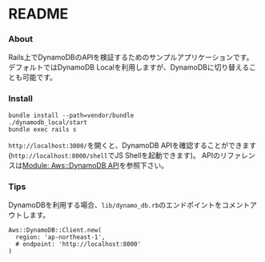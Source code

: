 # README

### About

Rails上でDynamoDBのAPIを検証するためのサンプルアプリケーションです。
デフォルトではDynamoDB Localを利用しますが、DynamoDBに切り替えることも可能です。

### Install

```
bundle install --path=vendor/bundle
./dynamodb_local/start
bundle exec rails s
```

`http://localhost:3000/`を開くと、DynamoDB APIを確認することができます (`http://localhost:8000/shell`でJS Shellを起動できます)。
APIのリファレンスは[Module: Aws::DynamoDB API](http://docs.aws.amazon.com/sdkforruby/api/Aws/DynamoDB.html)を参照下さい。

### Tips

DynamoDBを利用する場合、`lib/dynamo_db.rb`のエンドポイントをコメントアウトします。

```
Aws::DynamoDB::Client.new(
  region: 'ap-northeast-1',
  # endpoint: 'http://localhost:8000'
)
```
